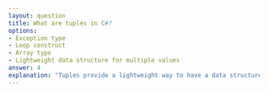 ```yaml
---
layout: question
title: What are tuples in C#?
options:
- Exception type
- Loop construct
- Array type
- Lightweight data structure for multiple values
answer: 4
explanation: "Tuples provide a lightweight way to have a data structure that holds multiple values without creating a separate class."
---
```



